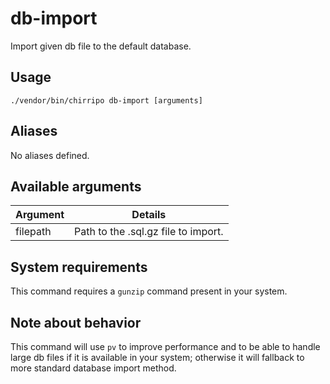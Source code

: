 # db-import

Import given db file to the default database.

## Usage

```
./vendor/bin/chirripo db-import [arguments]
```

## Aliases

No aliases defined.

## Available arguments

Argument       | Details
---------------|-------------
filepath | Path to the .sql.gz file to import.

## System requirements

This command requires a `gunzip` command present in your system.

## Note about behavior

This command will use `pv` to improve performance and to be able to handle large db files if it is available in your system; otherwise it will fallback to more standard database import method.
